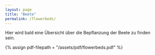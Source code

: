 ```yaml
---
layout: page
title: "Beete"
permalink: /flowerbeds/
---
```


Hier wird bald eine Übersicht über die Bepflanzung der Beete zu finden sein.

{% assign pdf-filepath = "/assets/pdf/flowerbeds.pdf" %}
<object data="{{ pdf-filepath | prepend: site.baseurl }}" width="750" height="535" type='application/pdf'></object>